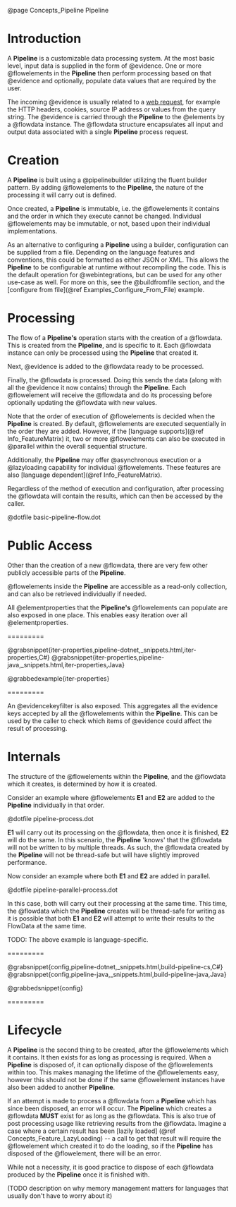 @page Concepts_Pipeline Pipeline

# Introduction

A **Pipeline** is a customizable data processing system. At the most basic level, input data is 
supplied in the form of @evidence. 
One or more @flowelements in the **Pipeline** then perform processing 
based on that @evidence and optionally, populate data values that 
are required by the user.

The incoming @evidence is usually related to a 
[web request](@term{WebRequest}), for example 
the HTTP headers, cookies, source IP address or values from the query string.
The @evidence is carried through the **Pipeline** to the 
@elements by a @flowdata instance. 
The @flowdata structure encapsulates all input and output data associated 
with a single **Pipeline** process request.


# Creation

A **Pipeline** is built using a @pipelinebuilder
utilizing the fluent builder pattern. By adding @flowelements
to the **Pipeline**, the nature of the processing it will carry out is defined.

Once created, a **Pipeline** is immutable, i.e. the @flowelements
it contains and the order in which they execute cannot be changed. Individual 
@flowelements may be immutable, or not, based upon their
individual implementations.

As an alternative to configuring a **Pipeline** using a builder, configuration can be supplied from a file. 
Depending on the language features and conventions, this could be formatted as either JSON or XML.
This allows the **Pipeline** to be configurable at runtime without recompiling the code. This is the 
default operation for @webintegrations, but can be used for any other use-case
as well. 
For more on this, see the @buildfromfile section, 
and the [configure from file](@ref Examples_Configure_From_File) example.


# Processing

The flow of a **Pipeline's** operation starts with the creation of a @flowdata.
This is created from the **Pipeline**, and is specific to it. Each @flowdata instance
can only be processed using the **Pipeline** that created it.

Next, @evidence is added to the @flowdata ready 
to be processed.

Finally, the @flowdata is processed. 
Doing this sends the data (along with all the @evidence it
now contains) through the **Pipeline**. Each @flowelement will 
receive the @flowdata and do its processing before optionally updating the 
@flowdata with new values.

Note that the order of execution of @flowelements is decided when the
**Pipeline** is created.
By default, @flowelements are executed sequentially in the order
they are added. However, if the [language supports](@ref Info_FeatureMatrix) it, 
two or more @flowelements
can also be executed in @parallel within the overall sequential structure.

Additionally, the **Pipeline** may offer @asynchronous execution or a @lazyloading capability for individual 
@flowelements. These features are also [language dependent](@ref Info_FeatureMatrix).

Regardless of the method of execution and configuration, after processing the 
@flowdata will contain the results, which can then be accessed by the caller.


@dotfile basic-pipeline-flow.dot

# Public Access

Other than the creation of a new @flowdata, there are very few other 
publicly accessible parts of the **Pipeline**.

@flowelements inside the **Pipeline** are accessible as 
a read-only collection, and can also be retrieved individually if needed.

All @elementproperties that the **Pipeline's** 
@flowelements can populate are also exposed in one place.
This enables easy iteration over all @elementproperties.

=========

@grabsnippet{iter-properties,pipeline-dotnet,_snippets.html,iter-properties,C#}
@grabsnippet{iter-properties,pipeline-java,_snippets.html,iter-properties,Java}

@grabbedexample{iter-properties}

=========

An @evidencekeyfilter is also exposed. 
This aggregates all the evidence keys accepted by all the 
@flowelements within the **Pipeline**. 
This can be used by the caller to check which items of @evidence 
could affect the result of processing.


# Internals

The structure of the @flowelements within the 
**Pipeline**, and the @flowdata which it creates, is determined
by how it is created.

Consider an example where @flowelements **E1** 
and **E2** are added to the **Pipeline** individually in that order.

@dotfile pipeline-process.dot

**E1** will carry out its processing on the @flowdata, then 
once it is finished, **E2** will do the same. In this scenario, the **Pipeline** 'knows' 
that the @flowdata will not be written to by multiple threads.
As such, the @flowdata created by the **Pipeline** will not be
thread-safe but will have slightly improved performance.

Now consider an example where both **E1** and **E2** are added in parallel.

@dotfile pipeline-parallel-process.dot

In this case, both will carry out their processing at the same time. This time, the 
@flowdata
which the **Pipeline** creates will be thread-safe for writing as it is possible that both 
**E1** and **E2** will attempt to write their results to the FlowData at the same time.

TODO: The above example is language-specific.

=========

@grabsnippet{config,pipeline-dotnet,_snippets.html,build-pipeline-cs,C#}
@grabsnippet{config,pipeline-java,_snippets.html,build-pipeline-java,Java}

@grabbedsnippet{config}

=========


# Lifecycle

A **Pipeline** is the second thing to be created, after the 
@flowelements which it contains. It then exists for
as long as processing is required. When a **Pipeline** is disposed of, it can optionally dispose
of the @flowelements within too. 
This makes managing the lifetime of the @flowelements
easy, however this should not be done if the same 
@flowelement instances have also been added to 
another **Pipeline**.

If an attempt is made to process a @flowdata from a **Pipeline**
which has since been disposed, an error
will occur. The **Pipeline** which creates a @flowdata **MUST** 
exist for as long as the @flowdata. This
is also true of post processing usage like retrieving results from the 
@flowdata. 
Imagine a case where a certain result has been [lazily loaded] (@ref Concepts_Feature_LazyLoading) -- 
a call to get that result will require the @flowelement
which created it to do the loading, so if the **Pipeline** has disposed of the 
@flowelement, there will be an error.

While not a necessity, it is good practice to dispose of each 
@flowdata produced by the **Pipeline** once
it is finished with.


(TODO description on why memory management matters for languages that usually don't have to worry about it)
